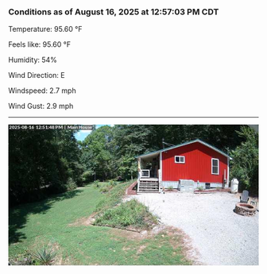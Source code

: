 ### Conditions as of August 16, 2025 at 12:57:03 PM CDT 

Temperature: 95.60 &deg;F

Feels like: 95.60 &deg;F

Humidity: 54%

Wind Direction: E

Windspeed: 2.7 mph

Wind Gust: 2.9 mph

---

<img src="./images/latest.jpeg"/>

